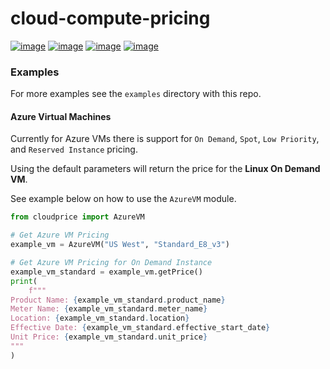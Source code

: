 # cloud-compute-pricing
[![image](https://img.shields.io/pypi/v/cloudprice.svg)](https://pypi.org/project/cloudprice/)
[![image](https://pepy.tech/badge/cloudprice)](https://pepy.tech/project/geodemo)
[![image](https://github.com/guanjieshen/cloud-compute-pricing/workflows/build/badge.svg)](https://github.com/giswqs/geodemo/actions?query=workflow%3Abuild)
[![image](https://img.shields.io/badge/License-MIT-yellow.svg)](https://opensource.org/licenses/MIT)

### Examples
For more examples see the `examples` directory with this repo.

#### Azure Virtual Machines
Currently for Azure VMs there is support for `On Demand`, `Spot`, `Low Priority`, and `Reserved Instance` pricing. 

Using the default parameters will return the price for the __Linux On Demand VM__.

See example below on how to use the `AzureVM` module. 

```python
from cloudprice import AzureVM

# Get Azure VM Pricing
example_vm = AzureVM("US West", "Standard_E8_v3")

# Get Azure VM Pricing for On Demand Instance
example_vm_standard = example_vm.getPrice()
print(
    f"""
Product Name: {example_vm_standard.product_name}
Meter Name: {example_vm_standard.meter_name}
Location: {example_vm_standard.location}
Effective Date: {example_vm_standard.effective_start_date}
Unit Price: {example_vm_standard.unit_price}
"""
)

```